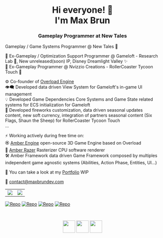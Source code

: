 <h1 align="center">Hi everyone! 👋 </br> I'm Max Brun</h1>
<h3 align="center">Gameplay Programmer at New Tales</h3>

Gameplay / Game Systems Programmer @ New Tales 🌌

📑 Ex-Gameplay / Optimization Support Programmer @ Gameloft - Research Lab 🧪,  New unreleased(soon) IP,  Disney Dreamlight Valley ✨  
📑 Ex-Gameplay Programmer @ Nvizzio Creations - RollerCoaster Tycoon Touch 🎢

⚙️ Co-founder of [Overload Engine](https://github.com/adriengivry/Overload)   
👁️‍🗨️ Developed data driven View System for Gameloft's in-game UI management   
💡 Developed Game Dependencies Core Systems and Game State related systems for ECS initialization for Gameloft   
🎡 Developed fireworks customization, data driven seasonal updates content, new soft currency, integration of partners seasonal content (Six Flags, Shaun the Sheep) for RollerCoaster Tycoon Touch   
...

⚡ Working actively during free time on:   
🏵️ [Amber Engine](https://github.com/maxbrundev/Amberengine) open-source 3D Game Engine based on Overload   
📐 [Amber Razer](https://github.com/maxbrundev/Rasterizer) Rasterizer CPU software renderer   
🛠️ Amber Framework data driven Game Framework composed by multiples independent game agnostic systems (Abilities, Action Phase, Entities, UI...)   

🚀 You can take a look at my [Portfolio](https://maxbrundev.com) WIP

📧 contact@maxbrundev.com

<table>
  <tr> 
  <td align="center">
      <img align="center" src="https://github-readme-stats.vercel.app/api?username=maxbrundev&theme=dracula&show_icons=true&hide_title=true&include_all_commits=true&count_private=true&hide_border=false"/> 
      </td>
  <td align="center">
      <img align="center" src="https://github-readme-stats.vercel.app/api/top-langs/?username=maxbrundev&layout=compact&theme=dracula"/> 
      </td> 
    </tr>
</table>

[![Repo](https://github-readme-stats.vercel.app/api/pin/?username=maxbrundev&repo=AmberEngine&theme=dracula)](https://github.com/maxbrundev/AmberEngine)
[![Repo](https://github-readme-stats.vercel.app/api/pin/?username=maxbrundev&repo=AmberCraft&theme=dracula)](https://github.com/maxbrundev/AmberCraft)
[![Repo](https://github-readme-stats.vercel.app/api/pin/?username=maxbrundev&repo=Rasterizer&theme=dracula)](https://github.com/maxbrundev/Rasterizer)
[![Repo](https://github-readme-stats.vercel.app/api/pin/?username=maxbrundev&repo=Overload&theme=dracula)](https://github.com/maxbrundev/Overload)

</br>

<p align="center">
<a href="https://linkedin.com/in/maxbrun" 
target="_blank"><img align="center" src="https://cdn.jsdelivr.net/npm/simple-icons@3.11.0/icons/linkedin.svg" height="40" width="40"/></a> 
<a href="https://twitter.com/maxbrundev" 
target="_blank"><img align="center" src="https://cdn.jsdelivr.net/npm/simple-icons@3.11.0/icons/twitter.svg" height="40" width="40"/></a>
<a href="https://www.youtube.com/channel/UCl_kyBuX7qSY3B607lb_PSg" 
target="_blank"><img align="center" src="https://cdn.jsdelivr.net/npm/simple-icons@3.11.0/icons/youtube.svg" height="40" width="40"/></a>
</p>
